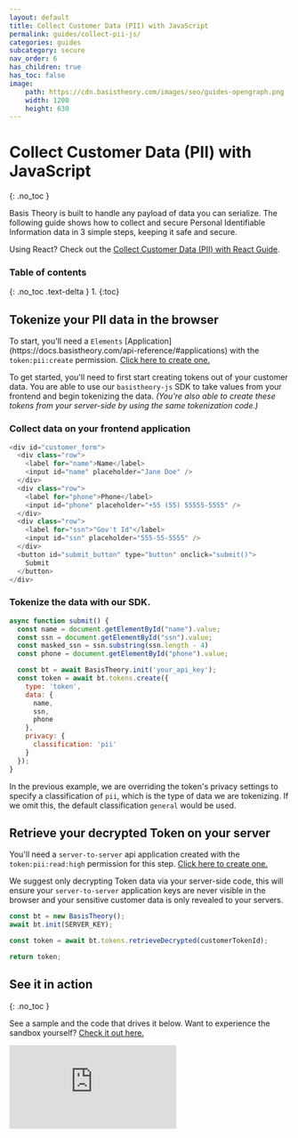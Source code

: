 ```yaml
---
layout: default
title: Collect Customer Data (PII) with JavaScript
permalink: guides/collect-pii-js/
categories: guides
subcategory: secure
nav_order: 6
has_children: true
has_toc: false
image:
    path: https://cdn.basistheory.com/images/seo/guides-opengraph.png
    width: 1200
    height: 630
---
```

# Collect Customer Data (PII) with JavaScript
{: .no_toc }

Basis Theory is built to handle any payload of data you can serialize. The following guide shows how to collect and secure Personal Identifiable Information data in 3 simple steps, keeping it safe and secure.

Using React? Check out the [Collect Customer Data (PII) with React Guide](/guides/collect-pii-react).

### Table of contents
{: .no_toc .text-delta }
1. 
{:toc}

## Tokenize your PII data in the browser

<span class="base-alert warning">
  <span>
    To start, you'll need a <code>Elements</code> [Application](https://docs.basistheory.com/api-reference/#applications) with the <code>token:pii:create</code> permission. <a href="https://portal.basistheory.com/applications/create?permissions=token%3Apii%3Acreate&type=elements&name=PII+Collector" target="_blank">Click here to create one.</a>
  </span>
</span>

To get started, you'll need to first start creating tokens out of your customer data. You are able to use our <code>basistheory-js</code> SDK to take values from your frontend and begin tokenizing the data. *(You're also able to create these tokens from your server-side by using the same tokenization code.)*

### Collect data on your frontend application

```js
<div id="customer_form">
  <div class="row">
    <label for="name">Name</label>
    <input id="name" placeholder="Jane Doe" />
  </div>
  <div class="row">
    <label for="phone">Phone</label>
    <input id="phone" placeholder="+55 (55) 55555-5555" />
  </div>
  <div class="row">
    <label for="ssn">"Gov't Id"</label>
    <input id="ssn" placeholder="555-55-5555" />
  </div>
  <button id="submit_button" type="button" onclick="submit()">
    Submit
  </button>
</div>
```

### Tokenize the data with our SDK.

```js
async function submit() {
  const name = document.getElementById("name").value;
  const ssn = document.getElementById("ssn").value;
  const masked_ssn = ssn.substring(ssn.length - 4)
  const phone = document.getElementById("phone").value;

  const bt = await BasisTheory.init('your_api_key');
  const token = await bt.tokens.create({
    type: 'token',
    data: {
      name,
      ssn,
      phone
    },
    privacy: {
      classification: 'pii'
    }
  });
}
```

In the previous example, we are overriding the token's privacy settings to specify a classification of `pii`, which is the type of data we are tokenizing. If we omit this, the default classification `general` would be used. 

## Retrieve your decrypted Token on your server

<span class="base-alert warning">
  <span>
    You'll need a <code>server-to-server</code> api application created with the <code>token:pii:read:high</code> permission for this step. <a href="https://portal.basistheory.com/applications/create?type=server_to_server&permissions=token%3Apii%3Aread%3Ahigh&name=PII+Retriever" target="_blank">Click here to create one.</a>
  </span>
</span>

We suggest only decrypting Token data via your server-side code, this will ensure your <code>server-to-server</code> application keys are never visible in the browser and your sensitive customer data is only revealed to your servers.

```js
const bt = new BasisTheory();
await bt.init(SERVER_KEY);

const token = await bt.tokens.retrieveDecrypted(customerTokenId);

return token;
```

## See it in action
{: .no_toc }

See a sample and the code that drives it below. Want to experience the sandbox yourself? [Check it out here.](https://codesandbox.io/s/tokenize-customer-data-ifqz0)

<div class="iframe-container">
  <iframe src="https://codesandbox.io/embed/tokenize-customer-data-ifqz0?fontsize=14&hidenavigation=1&theme=dark" class="iframe-code" allowfullscreen="" frameborder="0"></iframe>
</div>
